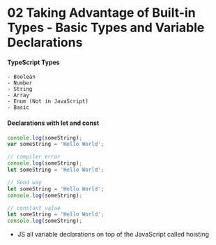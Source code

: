 # 02 Taking Advantage of Built-in Types - Basic Types and Variable Declarations

#### TypeScript Types
	- Boolean
	- Number
	- String
	- Array
	- Enum (Not in JavaScript)
	- Basic

#### Declarations with let and const

```javascript
console.log(someString);
var someString = 'Hello World';

// compiler error
console.log(someString);
let someString = 'Hello World';

// Good way
let someString = 'Hello World';
console.log(someString);

// constant value
let someString = 'Hello World';
console.log(someString);

```

- JS all variable declarations on top of the JavaScript called hoisting